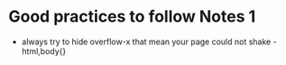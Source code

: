 # Good practices to follow Notes 1

- always try to hide overflow-x  that mean your page could not shake - html,body{}